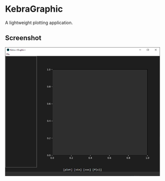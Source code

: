 # KebraGraphic
A lightweight plotting application.

## Screenshot
![alt text](https://github.com/Flederossi/KebraGraphic/blob/main/Screen.png)
